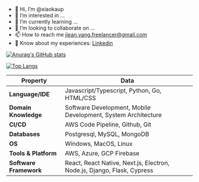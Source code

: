 - 👋 Hi, I’m @xiaokaup
- 👀 I’m interested in ...
- 🌱 I’m currently learning ...
- 💞️ I’m looking to collaborate on ...
- 📫 How to reach me jiean.yang.freelancer@gmail.com
- 📄 Know about my experiences: [Linkedin](https://www.linkedin.com/in/jieanyang/)


[![Anurag's GitHub stats](https://github-readme-stats.vercel.app/api?username=xiaokaup&show_icons=true&hide=contribs,issues)](https://github.com/anuraghazra/github-readme-stats)

[![Top Langs](https://github-readme-stats.vercel.app/api/top-langs/?username=xiaokaup&hide=php,html,css,asp,c#&layout=compact)](https://github.com/anuraghazra/github-readme-stats)

|Property|Data|
|---|---|
|**Language/IDE**|Javascript/Typescript, Python, Go, HTML/CSS|
|**Domain Knowledge**|Software Development, Mobile Development, System Architecture|
|**CI/CD**|AWS Code Pipeline, Github, Git|
|**Databases**|Postgresql, MySQL, MongoDB|
|**OS**|Windows, MacOS, Linux|
|**Tools & Platform**|AWS, Azure, GCP Firebase|
|**Software Framework**|React, React Native, Next.js, Electron, Node.js, Django, Flask, Cypress|

<!---
xiaokaup/xiaokaup is a ✨ special ✨ repository because its `README.md` (this file) appears on your GitHub profile.
You can click the Preview link to take a look at your changes.
--->
